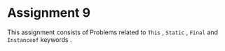 # Assignment 9 

This assignment consists of Problems related to `This` , `Static` , `Final` and `Instanceof` keywords .